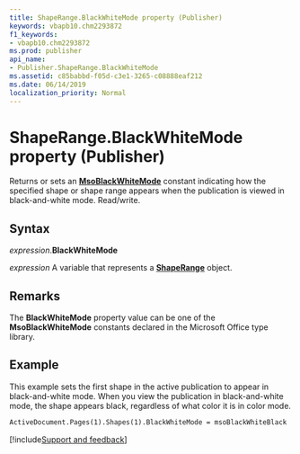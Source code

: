 ```yaml
---
title: ShapeRange.BlackWhiteMode property (Publisher)
keywords: vbapb10.chm2293872
f1_keywords:
- vbapb10.chm2293872
ms.prod: publisher
api_name:
- Publisher.ShapeRange.BlackWhiteMode
ms.assetid: c85babbd-f05d-c3e1-3265-c08888eaf212
ms.date: 06/14/2019
localization_priority: Normal
---
```



# ShapeRange.BlackWhiteMode property (Publisher)

Returns or sets an **[MsoBlackWhiteMode](office.msoblackwhitemode.md)** constant indicating how the specified shape or shape range appears when the publication is viewed in black-and-white mode. Read/write.


## Syntax

_expression_.**BlackWhiteMode**

_expression_ A variable that represents a **[ShapeRange](Publisher.ShapeRange.md)** object.


## Remarks

The **BlackWhiteMode** property value can be one of the **MsoBlackWhiteMode** constants declared in the Microsoft Office type library.


## Example

This example sets the first shape in the active publication to appear in black-and-white mode. When you view the publication in black-and-white mode, the shape appears black, regardless of what color it is in color mode.

```vb
ActiveDocument.Pages(1).Shapes(1).BlackWhiteMode = msoBlackWhiteBlack
```

[!include[Support and feedback](~/includes/feedback-boilerplate.md)]
